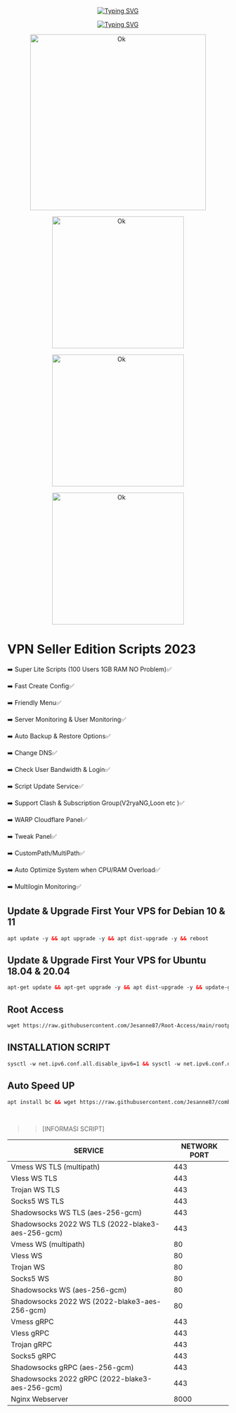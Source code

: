 <p align="center">
<a href="https://git.io/typing-svg"><img src="https://readme-typing-svg.herokuapp.com?font=%09%F0%9D%94%90%F0%9D%94%9E%F0%9D%94%B1%F0%9D%94%A5+%F0%9D%94%89%F0%9D%94%AF%F0%9D%94%9E%F0%9D%94%A8%F0%9D%94%B1%F0%9D%94%B2%F0%9D%94%AF&weight=800&size=32&duration=0.1&pause=1&color=F7CD1FFB&center=true&width=435&lines=%F0%9D%95%8A%CC%B6%CD%9F%CC%B6%F0%9D%95%94%CC%B6%CD%9F%CC%B6%F0%9D%95%A3%CC%B6%CD%9F%CC%B6%F0%9D%95%9A%CC%B6%CD%9F%CC%B6%F0%9D%95%A1%CC%B6%CD%9F%CC%B6%F0%9D%95%A5%CC%B6%CD%9F%CC%B6+%CC%B6%CD%9F%CC%B6%F0%9D%95%8F%CC%B6%CD%9F%CC%B6-%CC%B6%CD%9F%CC%B6%F0%9D%95%A3%CC%B6%CD%9F%CC%B6%F0%9D%95%92%CC%B6%CD%9F%CC%B6%F0%9D%95%AA%CC%B6%CD%9F%CC%B6" alt="Typing SVG" /></a>
</p>
<p align="center">
<a href="https://git.io/typing-svg"><img src="https://readme-typing-svg.herokuapp.com?font=%09%F0%9D%94%90%F0%9D%94%9E%F0%9D%94%B1%F0%9D%94%A5+%F0%9D%94%89%F0%9D%94%AF%F0%9D%94%9E%F0%9D%94%A8%F0%9D%94%B1%F0%9D%94%B2%F0%9D%94%AF&weight=800&size=32&duration=0.1&pause=1&color=F7CD1FFB&center=true&width=435&lines=%F0%9F%85%B9%F0%9F%86%82%F0%9F%85%BF%F0%9F%85%B7%F0%9F%85%B0%F0%9F%85%BD%F0%9F%86%83%F0%9F%85%BE%F0%9F%85%BC" alt="Typing SVG" /></a>
 <p align="center">
<img src="https://github.com/Jesanne87/examples/blob/main/lateesstt.png?raw=true)?r=82s" width="400" alt="Ok"/></a></p>
 <p align="center">
<img src="https://github.com/Jesanne87/examples/blob/main/bandwidth.png?raw=true)?r=82s" width="300" alt="Ok"/></a></p>
 <p align="center">
<img src="https://github.com/Jesanne87/examples/blob/main/userlist.png?raw=true)?r=82s" width="300" alt="Ok"/></a></p>
 <p align="center">
<img src="https://github.com/Jesanne87/examples/blob/main/warpmenu.png?raw=true)?r=82s" width="300" alt="Ok"/></a></p>

# VPN Seller Edition Scripts 2023
➡️ Super Lite Scripts (100 Users 1GB RAM NO Problem)✅</p>
➡️ Fast Create Config✅</p>
➡️ Friendly Menu✅</p>
➡️ Server Monitoring & User Monitoring✅</p>
➡️ Auto Backup & Restore Options✅</p>
➡️ Change DNS✅</p>
➡️ Check User Bandwidth & Login✅</p>
➡️ Script Update Service✅</p>
➡️ Support Clash & Subscription Group(V2ryaNG,Loon etc )✅</p>
➡️ WARP Cloudflare Panel✅</p>
➡️ Tweak Panel✅</p>
➡️ CustomPath/MultiPath✅</p>
➡️ Auto Optimize System when CPU/RAM Overload✅</p>
➡️ Multilogin Monitoring✅</p>

## Update & Upgrade First Your VPS for Debian 10 & 11

  ```html
apt update -y && apt upgrade -y && apt dist-upgrade -y && reboot

  ```

## Update & Upgrade First Your VPS for Ubuntu 18.04 & 20.04

  ```html
  apt-get update && apt-get upgrade -y && apt dist-upgrade -y && update-grub && sleep 2 && reboot

  ```

## Root Access
```html
wget https://raw.githubusercontent.com/Jesanne87/Root-Access/main/rootpass.sh && chmod +x rootpass.sh && ./rootpass.sh
 ```


## INSTALLATION SCRIPT

  ```html
sysctl -w net.ipv6.conf.all.disable_ipv6=1 && sysctl -w net.ipv6.conf.default.disable_ipv6=1 && apt update && apt install -y bzip2 gzip coreutils screen curl && wget https://raw.githubusercontent.com/Jesanne87/combo/main/xray.sh && chmod +x xray.sh && sed -i -e 's/\r$//' xray.sh && ./xray.sh

  ```
## Auto Speed UP
```html
apt install bc && wget https://raw.githubusercontent.com/Jesanne87/combo/main/addon/autoclear/autoclear.sh && chmod +x autoclear.sh && ./autoclear.sh
 ```
<BR>
<P>
 
 >> [INFORMASI SCRIPT]

|  SERVICE  |  NETWORK PORT  |
|---------- |--------|
| Vmess WS TLS (multipath)  | 443 |
| Vless WS TLS  | 443 |
| Trojan WS TLS  | 443 |
| Socks5 WS TLS  | 443 |
| Shadowsocks WS TLS (aes-256-gcm)  | 443 |
| Shadowsocks 2022 WS TLS (2022-blake3-aes-256-gcm)  | 443 |
| Vmess WS (multipath)  | 80 |
| Vless WS  | 80 |
| Trojan WS  | 80 |
| Socks5 WS  | 80 |
| Shadowsocks WS (aes-256-gcm)  | 80 |
| Shadowsocks 2022 WS (2022-blake3-aes-256-gcm)  | 80 |
| Vmess gRPC  | 443 |
| Vless gRPC  | 443 |
| Trojan gRPC  | 443 |
| Socks5 gRPC  | 443 |
| Shadowsocks gRPC (aes-256-gcm)  | 443 |
| Shadowsocks 2022 gRPC (2022-blake3-aes-256-gcm)  | 443 |
| Nginx Webserver | 8000 |
